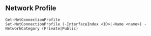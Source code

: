 ## Network Profile
```
Get-NetConnectionProfile
Set-NetConnectionProfile (-InterfaceIndex <ID>|-Name <name>) -NetworkCategory (Private|Public)
```
